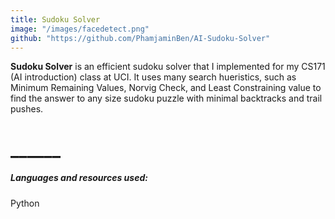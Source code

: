 ```yaml
---
title: Sudoku Solver
image: "/images/facedetect.png"
github: "https://github.com/PhamjaminBen/AI-Sudoku-Solver"
---
```

__Sudoku Solver__ is an efficient sudoku solver that I implemented for my CS171 (AI introduction) class at UCI. It uses many search hueristics, such as Minimum Remaining Values, Norvig Check, and Least Constraining value to find the answer to any size sudoku puzzle with minimal backtracks and trail pushes.
# ______
##### Languages and resources used:
Python

